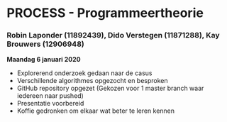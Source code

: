 # PROCESS - Programmeertheorie
### Robin Laponder (11892439), Dido Verstegen (11871288), Kay Brouwers (12906948)


<b> Maandag 6 januari 2020 </b>
- Explorerend onderzoek gedaan naar de casus
- Verschillende algorithmes opgezocht en besproken
- GitHub repository opgezet (Gekozen voor 1 master branch waar iedereen naar pushed)
- Presentatie voorbereid
- Koffie gedronken om elkaar wat beter te leren kennen


